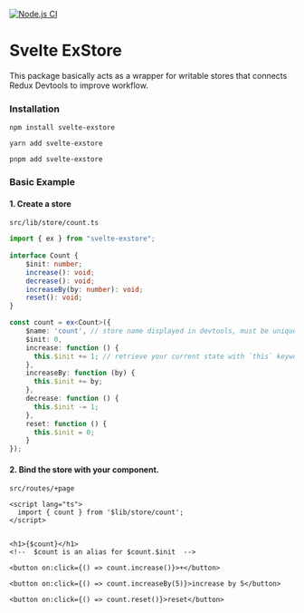 [![Node.js CI](https://github.com/noney1412/svelte-exstore/actions/workflows/node.js.yml/badge.svg)](https://github.com/noney1412/svelte-exstore/actions/workflows/node.js.yml)

# Svelte ExStore 
This package basically acts as a wrapper for writable stores that connects Redux Devtools to improve workflow.

### Installation
```tsx
npm install svelte-exstore
```

```tsx
yarn add svelte-exstore
```

```tsx
pnpm add svelte-exstore
```

### Basic Example
#### 1. Create a store
`src/lib/store/count.ts`
```typescript
import { ex } from "svelte-exstore";
  
interface Count {
	$init: number;
	increase(): void;
	decrease(): void;
	increaseBy(by: number): void;
	reset(): void;
}

const count = ex<Count>({
	$name: 'count', // store name displayed in devtools, must be unique.
	$init: 0,
	increase: function () {
	  this.$init += 1; // retrieve your current state with `this` keyword.
	},
	increaseBy: function (by) {
	  this.$init += by;
	},
	decrease: function () {
	  this.$init -= 1;
	},
	reset: function () {
	  this.$init = 0;
	}
});
```
#### 2. Bind the store with your component.
`src/routes/+page`
```tsx
<script lang="ts">
  import { count } from '$lib/store/count';
</script>


<h1>{$count}</h1>
<!--  $count is an alias for $count.$init  -->

<button on:click={() => count.increase()}>+</button>

<button on:click={() => count.increaseBy(5)}>increase by 5</button>

<button on:click={() => count.reset()}>reset</button>
```
